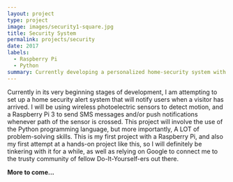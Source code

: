 ```yaml
---
layout: project
type: project
image: images/security1-square.jpg
title: Security System
permalink: projects/security
date: 2017
labels:
  - Raspberry Pi
  - Python
summary: Currently developing a personalized home-security system with photoelectric sensors and a Raspberry Pi 3.
---
```


Currently in its very beginning stages of development, I am attempting to set up a home security alert system that will notify users when a visitor has arrived. I will be using wireless photoelectric sensors to detect motion, and a Raspberry Pi 3 to send SMS messages and/or push notifications whenever path of the sensor is crossed. This project will involve the use of the Python programming language, but more importantly, A LOT of problem-solving skills. This is my first project with a Raspberry Pi, and also my first attempt at a hands-on project like this, so I will definitely be tinkering with it for a while, as well as relying on Google to connect me to the trusty community of fellow Do-It-Yourself-ers out there.

**More to come...**
